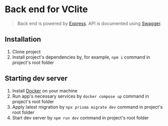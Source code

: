 # Back end for VClite

> Back end is powered by [Express](https://expressjs.com/). API is documented using [Swagger](https://swagger.io/).

## Installation

1. Clone project
2. Install project's dependencies by, for example, `npm i` command in project's root folder

## Starting dev server

1. Install [Docker](https://www.docker.com/) on your machine
2. Run app's necessary services by `docker compose up` command in project's root folder
3. Apply latest migration by `npx prisma migrate dev` command in project's root folder
4. Start dev server by `npm run dev` command in project's root folder
